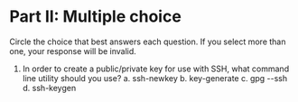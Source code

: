 # Part II: Multiple choice

Circle the choice that best answers each question. If you select more than one, your response will be invalid.

1. In order to create a public/private key for use with SSH, what command line utility should you use? 
   a. ssh-newkey
   b. key-generate
   c. gpg --ssh
   d. ssh-keygen
